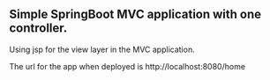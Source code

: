 ## Simple SpringBoot MVC application with one controller.

Using jsp for the view layer in the MVC application.

The url for the app when deployed is http://localhost:8080/home
